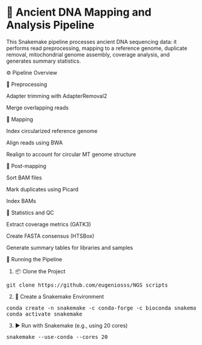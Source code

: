 # 🧬 Ancient DNA Mapping and Analysis Pipeline

This Snakemake pipeline processes ancient DNA sequencing data: it performs read preprocessing, mapping to a reference genome, duplicate removal, mitochondrial genome assembly, coverage analysis, and generates summary statistics.

⚙️ Pipeline Overview

🔹 Preprocessing

Adapter trimming with AdapterRemoval2

Merge overlapping reads


🔹 Mapping

Index circularized reference genome

Align reads using BWA

Realign to account for circular MT genome structure

🔹 Post-mapping

Sort BAM files

Mark duplicates using Picard

Index BAMs

🔹 Statistics and QC

Extract coverage metrics (GATK3)

Create FASTA consensus (HTSBox)

Generate summary tables for libraries and samples

🚀 Running the Pipeline
1. 📦 Clone the Project
   
<pre>git clone https://github.com/eugeniosss/NGS_scripts</pre>

2. 🧪 Create a Snakemake Environment
   
<pre>conda create -n snakemake -c conda-forge -c bioconda snakemake
conda activate snakemake </pre>

3. ▶️ Run with Snakemake (e.g., using 20 cores)

<pre>snakemake --use-conda --cores 20 </pre>
